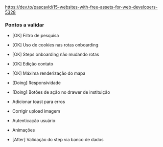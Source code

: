 https://dev.to/pascavld/15-websites-with-free-assets-for-web-developers-5328

### Pontos a validar

- [OK] Filtro de pesquisa
- [OK] Uso de cookies nas rotas onboarding
- [OK] Steps onboarding não mudando rotas
- [OK] Edição contato
- [OK] Máxima renderização do mapa
- [Doing] Responsividade
- [Doing] Botões de ação no drawer de instituição
- Adicionar toast para erros
- Corrigir upload imagem
- Autenticação usuário
- Animações

- [After] Validação do step via banco de dados
